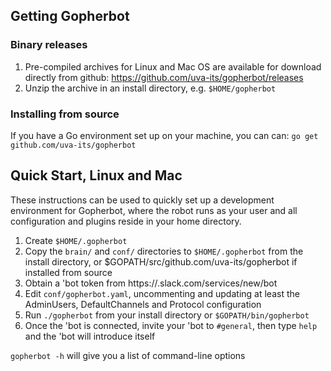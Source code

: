 ## Getting Gopherbot

### Binary releases
1. Pre-compiled archives for Linux and Mac OS are available for download directly from github:
https://github.com/uva-its/gopherbot/releases
2. Unzip the archive in an install directory, e.g. `$HOME/gopherbot`

### Installing from source
If you have a Go environment set up on your machine, you can can:
`go get github.com/uva-its/gopherbot`


## Quick Start, Linux and Mac

These instructions can be used to quickly set up a development environment for Gopherbot, where the robot
runs as your user and all configuration and plugins reside in your home directory.

1. Create `$HOME/.gopherbot`
2. Copy the `brain/` and `conf/` directories to `$HOME/.gopherbot` from the install directory, or $GOPATH/src/github.com/uva-its/gopherbot if installed from source
1. Obtain a 'bot token from https://<your-team>.slack.com/services/new/bot
2. Edit `conf/gopherbot.yaml`, uncommenting and updating at least the AdminUsers, DefaultChannels and Protocol configuration
3. Run `./gopherbot` from your install directory or `$GOPATH/bin/gopherbot`
4. Once the 'bot is connected, invite your 'bot to `#general`, then type `help` and the 'bot will introduce itself

`gopherbot -h` will give you a list of command-line options
